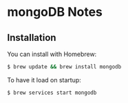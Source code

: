 # mongoDB Notes

## Installation

You can install with Homebrew:

```bash
$ brew update && brew install mongodb
```

To have it load on startup:

```bash
$ brew services start mongodb
```


